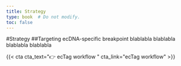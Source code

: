 ```yaml
---
title: Strategy
type: book  # Do not modify.
toc: false
---
```


#Strategy
##Targeting ecDNA-specific breakpoint
blablabla
blablabla
blablabla
blablabla

{{< cta cta_text="👉 ecTag workflow " cta_link="ecTag workflow" >}}
